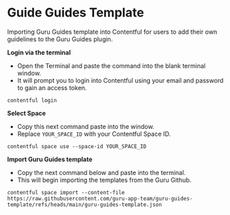 # Guide Guides Template
Importing Guru Guides template into Contentful for users to add their own guidelines to the Guru Guides plugin.


**Login via the terminal**
- Open the Terminal and paste the command into the blank terminal window.
- It will prompt you to login into Contentful using your email and password to gain an access token.

```
contentful login
```

**Select Space**
- Copy this next command paste into the window.
- Replace `YOUR_SPACE_ID` with your Contentful Space ID.

```
contentful space use --space-id YOUR_SPACE_ID
```

**Import Guru Guides template**
- Copy the next command below and paste into the terminal.
- This will begin importing the templates from the Guru Github.

```
contentful space import --content-file https://raw.githubusercontent.com/guru-app-team/guru-guides-template/refs/heads/main/guru-guides-template.json
```


